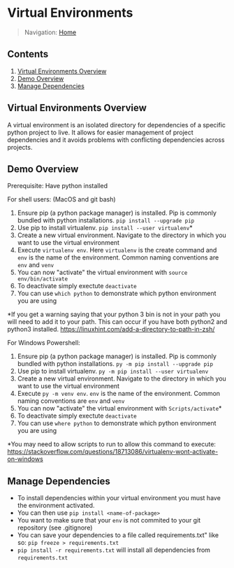 # Virtual Environments
>Navigation:  [Home](../../README.md)

## Contents
1. [Virtual Environments Overview](#virtual-environments-overview)
2. [Demo Overview](#demo-overview)
3. [Manage Dependencies](#manage-dependencies)
## Virtual Environments Overview
A virtual environment is an isolated directory for dependencies of a specific python project to live.
It allows for easier management of project dependencies and it avoids problems with conflicting dependencies across projects.

## Demo Overview
Prerequisite: Have python installed

For shell users: (MacOS and git bash)
1. Ensure pip (a python package manager) is installed. Pip is commonly bundled with python installations. `pip install --upgrade pip`
2. Use pip to install virtualenv. `pip install --user virtualenv`*
3. Create a new virtual environment. Navigate to the directory in which you want to use the virtual environment
4. Execute `virtualenv env`. Here `virtualenv` is the create command and `env` is the name of the environment. Common naming conventions are `env` and `venv`
4. You can now "activate" the virtual environment with `source env/bin/activate`
5. To deactivate simply exectute `deactivate`
6. You can use `which python` to demonstrate which python environment you are using

*If you get a warning saying that your python 3 bin is not in your path you will need to add it to your path.
This can occur if you have both python2 and python3 installed. https://linuxhint.com/add-a-directory-to-path-in-zsh/

For Windows Powershell:
1. Ensure pip (a python package manager) is installed. Pip is commonly bundled with python installations. `py -m pip install --upgrade pip`
2. Use pip to install virtualenv. `py -m pip install --user virtualenv`
3. Create a new virtual environment. Navigate to the directory in which you want to use the virtual environment
4. Execute `py -m venv env`. `env` is the name of the environment. Common naming conventions are `env` and `venv`
4. You can now "activate" the virtual environment with `Scripts/activate`*
5. To deactivate simply exectute `deactivate`
6. You can use `where python` to demonstrate which python environment you are using

*You may need to allow scripts to run to allow this command to execute: https://stackoverflow.com/questions/18713086/virtualenv-wont-activate-on-windows

## Manage Dependencies
- To install dependencies within your virtual environment you must have the environment activated.
- You can then use `pip install <name-of-package>`
- You want to make sure that your `env`  is not commited to your git repository (see .gitignore)
- You can save your dependencies to a file called requirements.txt" like so: `pip freeze > requirements.txt`
- `pip install -r requirements.txt` will install all dependencies from `requirements.txt`
